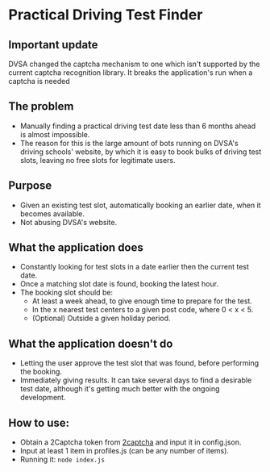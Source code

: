 # Practical Driving Test Finder

## Important update
DVSA changed the captcha mechanism to one which isn't supported by the current captcha recognition library. It breaks the application's run when a captcha is needed  

## The problem
* Manually finding a practical driving test date less than 6 months ahead is almost impossible.
* The reason for this is the large amount of bots running on DVSA's driving schools' website, by which it is easy to book bulks of driving test slots, leaving no free slots for legitimate users. 

## Purpose
* Given an existing test slot, automatically booking an earlier date, when it becomes available.
* Not abusing DVSA's website.

## What the application does
* Constantly looking for test slots in a date earlier then the current test date.
* Once a matching slot date is found, booking the latest hour.
* The booking slot should be:
    * At least a week ahead, to give enough time to prepare for the test.
    * In the x nearest test centers to a given post code, where 0 < x < 5.
    * (Optional) Outside a given holiday period.
    
## What the application doesn't do
* Letting the user approve the test slot that was found, before performing the booking.
* Immediately giving results. It can take several days to find a desirable test date, although it's getting much better with the ongoing development.  

## How to use:
* Obtain a 2Captcha token from [2captcha](https://www.2captcha.com) and input it in config.json.
* Input at least 1 item in profiles.js (can be any number of items).
* Running it: `node index.js`
